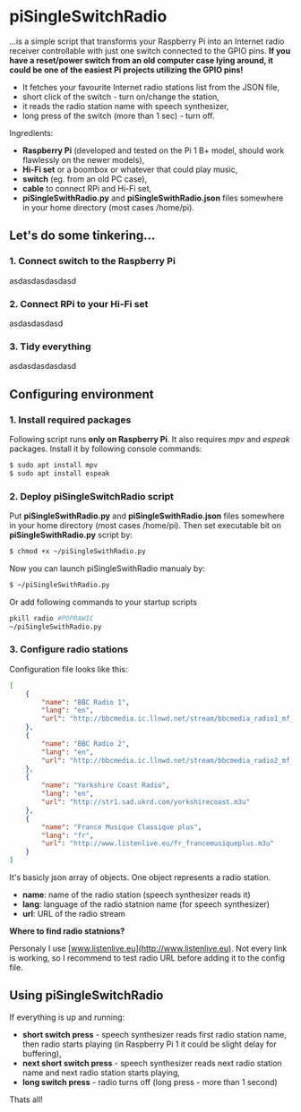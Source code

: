 # piSingleSwitchRadio

...is a simple script that transforms your Raspberry Pi into an Internet radio receiver controllable with just one switch connected to the GPIO pins. **If you have a reset/power switch from an old computer case lying around, it could be one of the easiest Pi projects utilizing the GPIO pins!**

- It fetches your favourite Internet radio stations list from the JSON file,
- short click of the switch - turn on/change the station,
- it reads the radio station name with speech synthesizer,
- long press of the switch (more than 1 sec) - turn off.

Ingredients:
- **Raspberry Pi** (developed and tested on the Pi 1 B+ model, should work flawlessly on the newer models),
- **Hi-Fi set** or a boombox or whatever that could play music,
- **switch** (eg. from an old PC case),
- **cable** to connect RPi and Hi-Fi set,
- **piSingleSwithRadio.py** and **piSingleSwithRadio.json** files somewhere in your home directory (most cases /home/pi).

## Let's do some tinkering...

### 1. Connect switch to the Raspberry Pi 

asdasdasdasdasd

### 2. Connect RPi to your Hi-Fi set

asdasdasdasd

### 3. Tidy everything 

asdasdasdasdasd

## Configuring environment

### 1. Install required packages

Following script runs **only on Raspberry Pi**. It also requires *mpv* and *espeak* packages. Install it by following console commands:
```sh
$ sudo apt install mpv
$ sudo apt install espeak
```

### 2. Deploy piSingleSwitchRadio script

Put **piSingleSwithRadio.py** and **piSingleSwithRadio.json** files somewhere in your home directory (most cases /home/pi).
Then set executable bit on **piSingleSwithRadio.py** script by:
```sh
$ chmod +x ~/piSingleSwithRadio.py
```
Now you can launch piSingleSwithRadio manualy by:
```sh
$ ~/piSingleSwithRadio.py
```
Or add following commands to your startup scripts
```sh
pkill radio #POPRAWIĆ
~/piSingleSwithRadio.py
```
### 3. Configure radio stations
Configuration file looks like this:
```json
[
	{
		"name": "BBC Radio 1",
		"lang": "en",
		"url": "http://bbcmedia.ic.llnwd.net/stream/bbcmedia_radio1_mf_p"
	},
	{
		"name": "BBC Radio 2",
		"lang": "en",
		"url": "http://bbcmedia.ic.llnwd.net/stream/bbcmedia_radio2_mf_p"
	},
	{
		"name": "Yorkshire Coast Radio",
		"lang": "en",
		"url": "http://str1.sad.ukrd.com/yorkshirecoast.m3u"
	},
	{
		"name": "France Musique Classique plus",
		"lang": "fr",
		"url": "http://www.listenlive.eu/fr_francemusiqueplus.m3u"
	}	
]
```
It's basicly json array of objects. One object represents a radio station. 
- **name**: name of the radio station (speech synthesizer reads it)
- **lang**: language of the radio statnion name (for speech synthesizer)
- **url**: URL of the radio stream

**Where to find radio statnions?**

Personaly I use [www.listenlive.eu](http://www.listenlive.eu). Not every link is working, so I recommend to test radio URL before adding it to the config file.

## Using piSingleSwitchRadio

If everything is up and running:
- **short switch press** - speech synthesizer reads first radio station name, then radio starts playing (in Raspberry Pi 1 it could be slight delay for buffering),
- **next short switch press** - speech synthesizer reads next radio station name and next radio station starts playing,
- **long switch press** - radio turns off (long press - more than 1 second)

Thats all!
